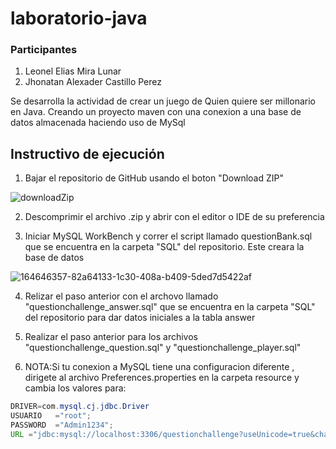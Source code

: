 # laboratorio-java
### Participantes
1. Leonel Elias Mira Lunar
2. Jhonatan Alexader Castillo Perez

Se desarrolla la actividad de crear un juego de Quien quiere ser millonario en Java. Creando un proyecto maven con una conexion a una base de datos almacenada haciendo uso de MySql

## Instructivo de ejecución
1. Bajar el repositorio de GitHub usando el boton "Download ZIP"

![downloadZip](https://user-images.githubusercontent.com/51030335/179426787-e6952620-bdb2-46b3-a453-3e00f4803083.png)

2. Descomprimir el archivo .zip y abrir con el editor o IDE  de su preferencia

3. Iniciar MySQL WorkBench y correr el script llamado questionBank.sql que se encuentra en la carpeta "SQL" del repositorio. Este creara la base de datos

![164646357-82a64133-1c30-408a-b409-5ded7d5422af](https://user-images.githubusercontent.com/51030335/179426834-5d71a3d2-964a-42d2-9429-61b183138c22.png)

4. Relizar el paso anterior con el archovo llamado "questionchallenge_answer.sql" que se encuentra en la carpeta "SQL" del repositorio para dar datos iniciales a la tabla answer

5. Realizar el paso anterior para los archivos "questionchallenge_question.sql" y "questionchallenge_player.sql"

6. NOTA:Si tu conexion a MySQL tiene una configuracion diferente , dirigete al archivo Preferences.properties en la carpeta resource y cambia los valores para:

```java
DRIVER=com.mysql.cj.jdbc.Driver
USUARIO   ="root";
PASSWORD  ="Admin1234";
URL ="jdbc:mysql://localhost:3306/questionchallenge?useUnicode=true&characterEncoding=UTF-8";
```

